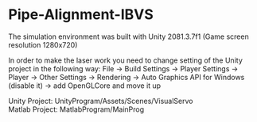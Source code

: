 # Pipe-Alignment-IBVS

The simulation environment was built with Unity 2081.3.7f1 (Game screen resolution 1280x720)

In order to make the laser work you need to change setting of the Unity project in the following way: File -> Build Settings -> Player Settings -> Player -> Other Settings -> Rendering -> Auto Graphics API for Windows (disable it) -> add OpenGLCore and move it up 

Unity Project: UnityProgram/Assets/Scenes/VisualServo \
Matlab Project: MatlabProgram/MainProg
